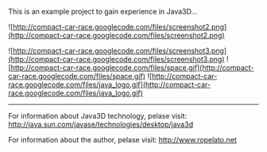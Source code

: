 This is an example project to gain experience in Java3D...

![http://compact-car-race.googlecode.com/files/screenshot2.png](http://compact-car-race.googlecode.com/files/screenshot2.png)

![http://compact-car-race.googlecode.com/files/screenshot3.png](http://compact-car-race.googlecode.com/files/screenshot3.png)
![http://compact-car-race.googlecode.com/files/space.gif](http://compact-car-race.googlecode.com/files/space.gif)
![http://compact-car-race.googlecode.com/files/java_logo.gif](http://compact-car-race.googlecode.com/files/java_logo.gif)


---


For information about Java3D technology, pelase visit: http://java.sun.com/javase/technologies/desktop/java3d

For information about the author, pelase visit: http://www.ropelato.net
